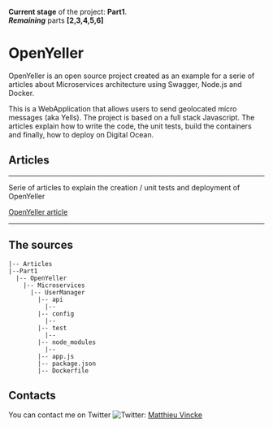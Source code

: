 **Current stage** of the project: **Part1**.  
**_Remaining_** parts **[2,3,4,5,6]**

# OpenYeller
OpenYeller is an open source project created as an example for a serie of articles about Microservices architecture using Swagger, Node.js and Docker.

This is a WebApplication that allows users to send geolocated micro messages (aka Yells).
The project is based on a full stack Javascript. The articles explain how to write the code, the unit tests, build the containers and finally, how to deploy on Digital Ocean.

## Articles
 ---

Serie of articles to explain the creation / unit tests and deployment of OpenYeller

[OpenYeller article](./Articles/Main.md)

---

## The sources


```
|-- Articles
|--Part1
  |-- OpenYeller
    |-- Microservices
      |-- UserManager
        |-- api    
          |--
        |-- config    
          |--
        |-- test    
          |--
        |-- node_modules  
          |--
        |-- app.js
        |-- package.json  
        |-- Dockerfile

```

## Contacts
You can contact me on Twitter ![Twitter](https://dl.dropboxusercontent.com/u/52579856/OpenYeller/Img/TwitterBird-40x40.png): [Matthieu Vincke](https://twitter.com/MatthieuVincke)
